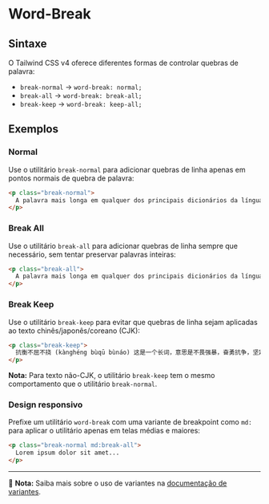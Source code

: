 # Word-Break

## Sintaxe

O Tailwind CSS v4 oferece diferentes formas de controlar quebras de palavra:

- `break-normal` → `word-break: normal;`
- `break-all` → `word-break: break-all;`
- `break-keep` → `word-break: keep-all;`

## Exemplos

### Normal

Use o utilitário `break-normal` para adicionar quebras de linha apenas em pontos normais de quebra de palavra:

```html
<p class="break-normal">
  A palavra mais longa em qualquer dos principais dicionários da língua inglesa é pneumonoultramicroscopicsilicovolcanoconiosis, uma palavra que se refere a uma doença pulmonar contraída pela inalação de partículas de sílica muito finas, especificamente de um vulcão; medicamente, é o mesmo que silicose.
</p>
```

### Break All

Use o utilitário `break-all` para adicionar quebras de linha sempre que necessário, sem tentar preservar palavras inteiras:

```html
<p class="break-all">
  A palavra mais longa em qualquer dos principais dicionários da língua inglesa é pneumonoultramicroscopicsilicovolcanoconiosis, uma palavra que se refere a uma doença pulmonar contraída pela inalação de partículas de sílica muito finas, especificamente de um vulcão; medicamente, é o mesmo que silicose.
</p>
```

### Break Keep

Use o utilitário `break-keep` para evitar que quebras de linha sejam aplicadas ao texto chinês/japonês/coreano (CJK):

```html
<p class="break-keep">
  抗衡不屈不挠 (kànghéng bùqū bùnáo) 这是一个长词，意思是不畏强暴，奋勇抗争，坚定不移，永不放弃。这个词通常用来描述那些在面对困难和挑战时坚持自己信念的人， 他们克服一切困难，不屈不挠地追求自己的目标。无论遇到多大的挑战，他们都能够坚持到底，不放弃，最终获得胜利。
</p>
```

**Nota:** Para texto não-CJK, o utilitário `break-keep` tem o mesmo comportamento que o utilitário `break-normal`.

### Design responsivo

Prefixe um utilitário `word-break` com uma variante de breakpoint como `md:` para aplicar o utilitário apenas em telas médias e maiores:

```html
<p class="break-normal md:break-all">
  Lorem ipsum dolor sit amet...
</p>
```

---

📝 **Nota:** Saiba mais sobre o uso de variantes na [documentação de variantes](../variants.md).

